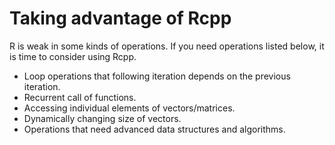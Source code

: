 # Taking advantage of Rcpp

R is weak in some kinds of operations. If you need operations listed below, it is time to consider using Rcpp.

* Loop operations that following iteration depends on the previous iteration.
* Recurrent call of functions.
* Accessing individual elements of vectors/matrices.
* Dynamically changing size of vectors.
* Operations that need advanced data structures and algorithms.

